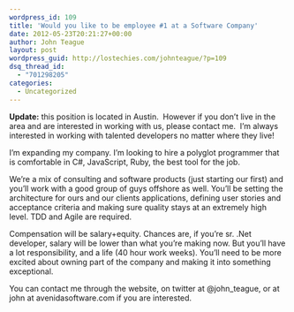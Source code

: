 ```yaml
---
wordpress_id: 109
title: 'Would you like to be employee #1 at a Software Company'
date: 2012-05-23T20:21:27+00:00
author: John Teague
layout: post
wordpress_guid: http://lostechies.com/johnteague/?p=109
dsq_thread_id:
  - "701298205"
categories:
  - Uncategorized
---
```

**Update:** this position is located in Austin.  However if you don&#8217;t live in the area and are interested in working with us, please contact me.  I&#8217;m always interested in working with talented developers no matter where they live!

I&#8217;m expanding my company. I&#8217;m looking to hire a polyglot programmer that is comfortable in C#, JavaScript, Ruby, the best tool for the job.

We&#8217;re a mix of consulting and software products (just starting our first) and you&#8217;ll work with a good group of guys offshore as well. You&#8217;ll be setting the architecture for ours and our clients applications, defining user stories and acceptance criteria and making sure quality stays at an extremely high level. TDD and Agile are required.

Compensation will be salary+equity. Chances are, if you&#8217;re sr. .Net developer, salary will be lower than what you&#8217;re making now. But you&#8217;ll have a lot responsibility, and a life (40 hour work weeks). You&#8217;ll need to be more excited about owning part of the company and making it into something exceptional.

You can contact me through the website, on twitter at @john_teague, or at john at avenidasoftware.com if you are interested.